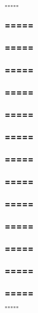 =====

=====
=====

=====
=====

=====
=====

=====
=====

=====
=====

=====
=====

=====
=====

=====
=====

=====
=====

=====
=====

=====
=====

=====
=====

=====
=====

=====
